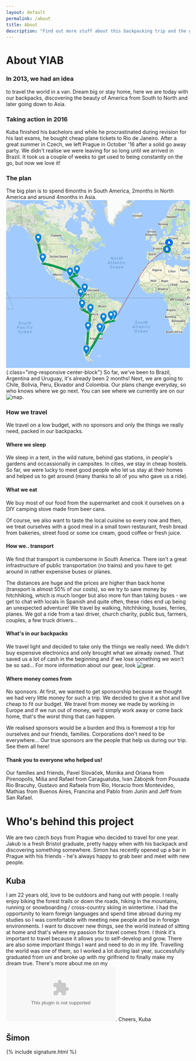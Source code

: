 ```yaml
---
layout: default
permalink: /about
title: About
description: "Find out more stuff about this backpacking trip and the guys behind it."
---
```

# About YIAB

### In 2013, we had an idea
to travel the world in a van. Dream big or stay home, here we are today with our backpacks, discovering the beauty of America from South to North and later going down to Asia.

### Taking action in 2016
Kuba finished his bachelors and while he procrastinated during revision for his last exams, he bought cheap plane tickets to Rio de Janeiro. After a great summer in Czech, we left Prague in October '16 after a solid go away party. We didn't realise we were leaving for so long until we arrived in Brazil. It took us a couple of weeks to get used to being constantly on the go, but now we love it! 

### The plan 
The big plan is to spend 6months in South America, 2months in North America and around 4months in Asia. 
![The plan](/assets/jpegs/plan_map.png){:class="img-responsive center-block"}
So far, we've been to Brazil, Argentina and Uruguay, it's already been 2 months! Next, we are going to Chile, Bolivia, Peru, Ekvador and Colombia. Our plans change everyday, so who knows where we go next. You can see where we currently are on our ![map](/map).

### How we travel

We travel on a low budget, with no sponsors and only the things we really need, packed in our backpacks.

#### Where we sleep
We sleep in a tent, in the wild nature, behind gas stations, in people's gardens and occassionally in campsites. In cities, we stay in cheap hostels. So far, we were lucky to meet good people who let us stay at their homes and helped us to get around (many thanks to all of you who gave us a ride). 

#### What we eat
We buy most of our food from the supermarket and cook it ourselves on a DIY camping stove made from beer cans. 

Of course, we also want to taste the local cuisine so every now and then, we treat ourselves with a good meal in a small town restaurant, fresh bread from bakeries, street food or some ice cream, good coffee or fresh juice. 

#### How we.. transport
We find that transport is cumbersome in South America. There isn't a great infrastructure of public transportation (no trains) and you have to get around in rather expensive buses or planes. 

The distances are huge and the prices are higher than back home (transport is almost 50% of our costs), so we try to save money by hitchhiking, which is much longer but also more fun than taking buses - we get to chat with locals in Spanish and quite often, these rides end up being an unexpected adventure! We travel by walking, hitchhiking, buses, ferries, planes. We got a ride from a taxi driver, church charity, public bus, farmers, couples, a few truck drivers... 

#### What's in our backpacks
We travel light and decided to take only the things we really need. We didn't buy expensive electronics and only brought what we already owned. That saved us a lot of cash in the beginning and if we lose something we won't be so sad... For more information about our gear, look ![gear](/gear).


#### Where money comes from
No sponsors. At first, we wanted to get sponsorship because we thought we had very little money for such a trip. We decided to give it a shot and live cheap to fit our budget. We travel from money we made by working in Europe and if we run out of money, we'd simply work away or come back home, that's the worst thing that can happen. 

We realised sponsors would be a burden and this is foremost a trip for ourselves and our friends, families. Corporations don't need to be everywhere... Our true sponsors are the people that help us during our trip. See them all here!

#### Thank you to everyone who helped us!

Our families and friends, Pavel Slováček, Monika and Oriana from Pirenopolis, Míša and Rafael from Caraguatuba, Ivan Zábojník from Pousada Rio Bracuhy, Gustavo and Rafaela from Rio, Horacio from Montevideo, Mathias from Buenos Aires, Francina and Pablo from Junín and Jeff from San Rafael.

# Who's behind this project

We are two czech boys from Prague who decided to travel for one year. Jakub is a fresh Bristol graduate, pretty happy when with his backpack and discovering something somewhere. Simon has recently opened up a bar in Prague with his friends - he's always happy to grab beer and meet with new people. 

## Kuba

I am 22 years old, love to be outdoors and hang out with people. I really enjoy biking the forest trails or down the roads, hiking in the mountains, running or snowboarding / cross-country skiing in wintertime. 
I had the opportunity to learn foreign languages and spend time abroad during my studies so I was comfortable with meeting new people and be in foreign environments. 
I want to discover new things, see the world instead of sitting at home and that's where my passion for travel comes from. I think it's important to travel because it allows you to self-develop and grow. 
There are also some important things I want and need to do in my life. Travelling the world was one of them, so I worked a lot during last year, successfully graduated from uni and broke up with my girlfriend to finally make my dream true. There's more about me on my ![personal site](www.jakubvelfl.com). Cheers, Kuba

## Šimon


{% include signature.html %}
    
